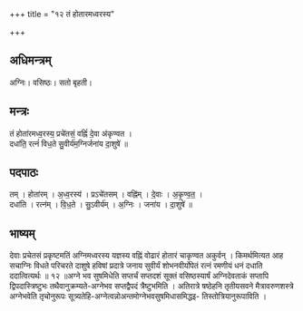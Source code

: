 +++
title = "१२ तं होतारमध्वरस्य"

+++
## अधिमन्त्रम्
अग्निः। वसिष्ठः। सतो बृहती।

## मन्त्रः
तं होता॑रमध्व॒रस्य॒ प्रचे॑तसं॒ वह्निं॑ दे॒वा अ॑कृण्वत ।  
दधा॑ति॒ रत्नं॑ विध॒ते सु॒वीर्य॑म॒ग्निर्जना॑य दा॒शुषे॑ ॥

## पदपाठः
तम् । होता॑रम् । अ॒ध्व॒रस्य॑ । प्रऽचे॑तसम् । वह्नि॑म् । दे॒वाः । अ॒कृ॒ण्व॒त॒ ।  
दधा॑ति । रत्न॑म् । वि॒ध॒ते । सु॒ऽवीर्य॑म् । अ॒ग्निः । जना॑य । दा॒शुषे॑ ॥

## भाष्यम्
देवाः प्रचेतसं प्रकृष्टमतिं अग्निमध्वरस्य यज्ञस्य वह्निं वोढारं होतारं चाकृण्वत अकुर्वन् । किमर्थमित्यत आह सचाग्निः विधते परिचरते दाशुषे हविषां प्रदात्रे जनाय सुवीर्यं शोभनवीर्योपेतं रत्नं रमणीयं धनं दधाति ददात्वित्यर्थः ॥ १२ ॥अग्ने भव सुषमिधेति सप्तर्चं सप्तदशं सूक्तं वसिष्ठस्यार्षं अग्निदेवताकं सप्तापि द्विपदास्त्रिष्टुभः तथैवानुक्रम्यते-अग्नेभव सप्तद्वैपदं त्रैष्टुभमिति । अतिरात्रे षष्ठेहनि तृतीयसवने मैत्रावरुणशस्त्रे अग्नेभवेति तृचोनुरूपः सूत्र्यतेहि-अग्नेत्वन्नोअन्तमोग्नेभवसुषमिधासमिद्धइ- तिस्तोत्रियानुरूपाविति ।